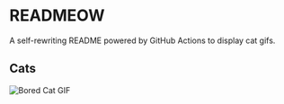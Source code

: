 # READMEOW

A self-rewriting README powered by GitHub Actions to display cat gifs.

## Cats

![Bored Cat GIF](https://media0.giphy.com/media/v1.Y2lkPTlhY2QwMmRhd2tpeDJlcWhwanI4ZWY0cDc2aGxxNzZlYWtpeTFzNWx2N3Y3dHR2diZlcD12MV9naWZzX3NlYXJjaCZjdD1n/mlvseq9yvZhba/200.gif)
